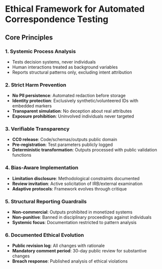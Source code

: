 # Ethical Framework for Automated Correspondence Testing  

## Core Principles  

### 1. Systemic Process Analysis  
- Tests decision systems, never individuals  
- Human interactions treated as background variables  
- Reports structural patterns only, excluding intent attribution  

### 2. Strict Harm Prevention  
- **No PII persistence**: Automated redaction before storage  
- **Identity protection**: Exclusively synthetic/volunteered IDs with embedded markers  
- **Transparent simulation**: No deception about real attributes  
- **Exposure prohibition**: Uninvolved individuals never targeted  

### 3. Verifiable Transparency  
- **CC0 release**: Code/schemas/outputs public domain  
- **Pre-registration**: Test parameters publicly logged  
- **Deterministic transformation**: Outputs processed with public validation functions  

### 4. Bias-Aware Implementation  
- **Limitation disclosure**: Methodological constraints documented  
- **Review invitation**: Active solicitation of IRB/external examination  
- **Adaptive protocols**: Framework evolves through critique  

### 5. Structural Reporting Guardrails  
- **Non-commercial**: Outputs prohibited in monetized systems  
- **Non-punitive**: Banned in disciplinary proceedings against individuals  
- **Systemic focus**: Documentation restricted to pattern analysis  

### 6. Documented Ethical Evolution  
- **Public revision log**: All changes with rationale  
- **Mandatory comment period**: 30-day public review for substantive changes  
- **Breach response**: Published analysis of ethical violations  


